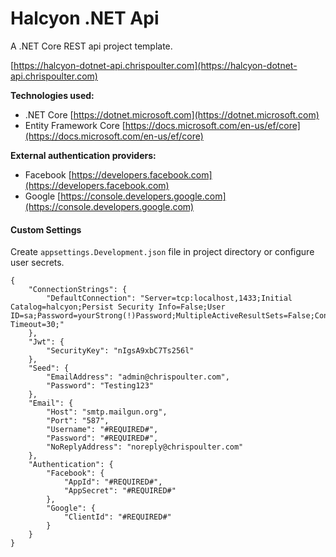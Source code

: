 # Halcyon .NET Api

A .NET Core REST api project template.

[https://halcyon-dotnet-api.chrispoulter.com](https://halcyon-dotnet-api.chrispoulter.com)

**Technologies used:**

- .NET Core 
[https://dotnet.microsoft.com](https://dotnet.microsoft.com)
- Entity Framework Core
[https://docs.microsoft.com/en-us/ef/core](https://docs.microsoft.com/en-us/ef/core)

**External authentication providers:**

- Facebook
[https://developers.facebook.com](https://developers.facebook.com)
- Google 
[https://console.developers.google.com](https://console.developers.google.com)

#### Custom Settings

Create `appsettings.Development.json` file in project directory or configure user secrets.

```
{
	"ConnectionStrings": {
		"DefaultConnection": "Server=tcp:localhost,1433;Initial Catalog=halcyon;Persist Security Info=False;User ID=sa;Password=yourStrong(!)Password;MultipleActiveResultSets=False;Connection Timeout=30;"
	},
	"Jwt": {
		"SecurityKey": "nIgsA9xbC7Ts256l"
	},
	"Seed": {
		"EmailAddress": "admin@chrispoulter.com",
		"Password": "Testing123"
	},
	"Email": {
		"Host": "smtp.mailgun.org",
		"Port": "587",
		"Username": "#REQUIRED#",
		"Password": "#REQUIRED#",
		"NoReplyAddress": "noreply@chrispoulter.com"
	},
	"Authentication": {
		"Facebook": {
			"AppId": "#REQUIRED#",
			"AppSecret": "#REQUIRED#"
		},
		"Google": {
			"ClientId": "#REQUIRED#"
		}
	}
}
```